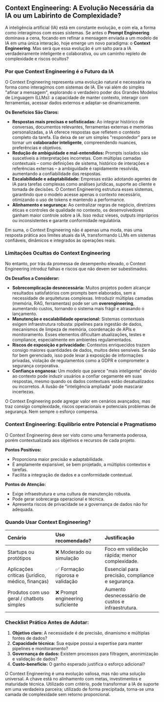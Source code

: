 ## Context Engineering: A Evolução Necessária da IA ou um Labirinto de Complexidade?

A inteligência artificial (IA) está em constante evolução, e com ela, a forma como interagimos com esses sistemas. Se antes o **Prompt Engineering** dominava a cena, focando em refinar a mensagem enviada a um modelo de IA em uma única interação, hoje emerge um novo paradigma: o **Context Engineering**. Mas será que essa evolução é um salto para a IA verdadeiramente inteligente e colaborativa, ou um caminho repleto de complexidade e riscos ocultos?

### Por que Context Engineering é o Futuro da IA

O Context Engineering representa uma evolução natural e necessária na forma como interagimos com sistemas de IA. Ele vai além do simples "afinar a mensagem", explorando o verdadeiro poder dos Grandes Modelos de Linguagem (LLMs): a capacidade de manter contexto, interagir com ferramentas, acessar dados externos e adaptar-se dinamicamente.

**Os Benefícios São Claros:**

*   **Respostas mais precisas e sofisticadas:** Ao integrar histórico de conversas, documentos relevantes, ferramentas externas e memórias personalizadas, a IA oferece respostas que refletem o contexto completo da tarefa. Ela deixa de ser um simples "respondedor" para se tornar um **colaborador inteligente**, compreendendo nuances, preferências e objetivos.
*   **Redução de ambiguidade e mal-entendidos:** Prompts isolados são suscetíveis a interpretações incorretas. Com múltiplas camadas contextuais – como definições de sistema, histórico de interações e referências externas – a ambiguidade é rapidamente resolvida, aumentando a confiabilidade das respostas.
*   **Escalabilidade e adaptabilidade:** Empresas estão adotando agentes de IA para tarefas complexas como análises jurídicas, suporte ao cliente e tomada de decisões. O Context Engineering estrutura esses sistemas, garantindo que o modelo acesse apenas o contexto necessário, otimizando o uso de tokens e mantendo a performance.
*   **Alinhamento e segurança:** Ao centralizar regras de negócio, diretrizes éticas e controles de qualidade no contexto, os desenvolvedores ganham maior controle sobre a IA. Isso reduz vieses, outputs impróprios ou inconsistentes e garante conformidade regulatória.

Em suma, o Context Engineering não é apenas uma moda, mas uma resposta prática aos limites atuais da IA, transformando LLMs em sistemas confiáveis, dinâmicos e integrados às operações reais.

### Limitações Ocultas do Context Engineering

No entanto, por trás da promessa de desempenho elevado, o Context Engineering introduz falhas e riscos que não devem ser subestimados.

**Os Desafios a Considerar:**

*   **Sobrecomplicação desnecessária:** Muitos projetos podem alcançar resultados satisfatórios com prompts bem elaborados, sem a necessidade de arquiteturas complexas. Introduzir múltiplas camadas (memória, RAG, ferramentas) pode ser um **overengineering**, aumentando custos, tornando o sistema mais frágil e atrasando o lançamento.
*   **Manutenção e escalabilidade operacional:** Sistemas contextuais exigem infraestrutura robusta: pipelines para ingestão de dados, mecanismos de limpeza de memória, coordenação de APIs e monitoramento. Esses elementos dificultam atualizações, testes e compliance, especialmente em ambientes regulamentados.
*   **Riscos de exposição e privacidade:** Contextos enriquecidos trazem consigo maiores quantidades de dados, muitos deles sensíveis. Se não for bem gerenciado, isso pode levar à exposição de informações privadas, violação de regulamentos como a GDPR e comprometer a segurança corporativa.
*   **Confiança enganosa:** Um modelo que parece "mais inteligente" devido ao contexto pode induzir usuários a confiar cegamente em suas respostas, mesmo quando os dados contextuais estão desatualizados ou incorretos. A ilusão de "inteligência ampliada" pode mascarar incertezas.

O Context Engineering pode agregar valor em cenários avançados, mas traz consigo complexidade, riscos operacionais e potenciais problemas de segurança. Nem sempre o esforço compensa.

### Context Engineering: Equilíbrio entre Potencial e Pragmatismo

O Context Engineering deve ser visto como uma ferramenta poderosa, porém contextualizada aos objetivos e recursos de cada projeto.

**Pontos Positivos:**

*   Proporciona maior precisão e adaptabilidade.
*   É amplamente expansível, se bem projetado, a múltiplos contextos e tarefas.
*   Facilita a integração de dados e a conformidade contextual.

**Pontos de Atenção:**

*   Exige infraestrutura e uma cultura de manutenção robusta.
*   Pode gerar sobrecarga operacional e técnica.
*   Apresenta riscos de privacidade se a governança de dados não for adequada.

### Quando Usar Context Engineering?

| Cenário                                          | Uso recomendado?                | Justificação                                                              |
| :----------------------------------------------- | :------------------------------ | :------------------------------------------------------------------------ |
| Startups ou protótipos                           | ❌ Moderado ou simulação        | Foco em validação rápida; menor complexidade.                             |
| Aplicações críticas (jurídico, médico, finanças) | ✅ Formação rigorosa e validação | Essencial para precisão, compliance e segurança.                          |
| Produtos com uso geral / chatbots simples        | ❌ Prompt engineering suficiente | Aumento desnecessário de custos e infraestrutura.                         |

### Checklist Prático Antes de Adotar:

1.  **Objetivo claro:** A necessidade é de precisão, dinamismo e múltiplas fontes de dados?
2.  **Capacidade técnica:** Sua equipe possui a expertise para manter pipelines e monitoramento?
3.  **Governança de dados:** Existem processos para filtragem, anonimização e validação de dados?
4.  **Custo-benefício:** O ganho esperado justifica o esforço adicional?

O Context Engineering é uma evolução valiosa, mas não uma solução universal. A chave está no alinhamento com metas, investimentos e maturidade técnica. Utilizado com critério, pode transformar a IA de suporte em uma verdadeira parceira; utilizado de forma precipitada, torna-se uma camada de complexidade sem retorno proporcional.